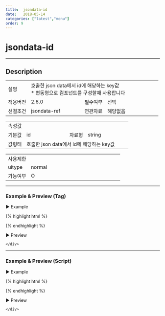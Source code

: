 ```yaml
---
title:  jsondata-id
date:   2018-05-14
categories: ["latest","menu"]
order: 9
---
```


jsondata-id
===

---

## Description

<table style="width:100%">
    <colgroup>
        <col width="15%"/>
        <col width="35%"/>
        <col width="15%"/>
        <col width="35%"/>
    </colgroup>
    <tr>
        <td class="tdTitle">설명</td>
        <td colspan="3">
            호출한 json data에서 id에 해당하는 key값<br>
            * 변동형으로 컴포넌트를 구성할때 사용합니다
        </td>
    </tr>
    <tr>
        <td class="tdTitle">적용버전</td>
        <td>2.6.0</td>
        <td class="tdTitle">필수여부</td>
        <td>선택</td>
    </tr>
    <tr>
        <td class="tdTitle">선결조건</td>
        <td>jsondata-ref</td>
        <td class="tdTitle">연관자료</td>
        <td>해당없음</td>
    </tr>
</table>
<table style="width:100%">
    <colgroup>
        <col width="15%"/>
        <col width="35%"/>
        <col width="15%"/>
        <col width="35%"/>
    </colgroup>
    <tr>
        <td class="tdTitle tdBg" colspan="4">속성값</td>
    </tr>
    <tr>
        <td class="tdTitle">기본값</td>
        <td>id</td>
        <td class="tdTitle">자료형</td>
        <td>string</td>
    </tr>
    <tr>
        <td class="tdTitle">값형태</td>
        <td colspan="3">호출한 json data에서 id에 해당하는 key값</td>
    </tr>
</table>
<table style="width:100%">
    <colgroup>
        <col width="20%"/>
        <col width="20%"/>
        <col width="20%"/>
        <col width="20%"/>
        <col width="20%"/>
    </colgroup>
    <tr>
        <td class="tdTitle tdBg" colspan="5">사용제한</td>
    </tr>
    <tr>
        <td>uitype</td>
        <td class="tdCenter">normal</td>
        <td></td>
        <td></td>
        <td></td>
    </tr>
    <tr>
        <td>가능여부</td>
        <td class="tdBlue tdCenter">O</td>
        <td></td>
        <td></td>
        <td></td>
    </tr>
</table>

---
### Example & Preview (Tag)

<script>
    var jsonData = [                
        { "idKey" : "1", "pid" : "-1", "order" : "1", "text" : "SBUx" },
        { "idKey" : "1_1", "pid" : "1", "order" : "1", "text" : "input" },
        { "idKey" : "1_2", "pid" : "1", "order" : "2", "text" : "select" },
        { "idKey" : "2", "pid" : "-1", "order" : "2", "text" : "SBChart" },
        { "idKey" : "3", "pid" : "-1", "order" : "3", "text" : "SBGrid" },
        { "idKey" : "3_1", "pid" : "3", "order" : "1", "text" : "SBGrid 2.1" },
        { "idKey" : "3_2", "pid" : "3", "order" : "2", "text" : "SBGrid 2.5" }
   ];  
</script>

<sbux-tabs id="exTab1" name="exTab1" uitype="normal" title-target-id-array="exTab1_1" title-text-array="normal(변동형)" is-scrollable="false">
</sbux-tabs>
<div class="tab-content">
    <div id="exTab1_1">

▶ Example

{% highlight html %}
<script>
    var jsonData = [                
        { "idKey" : "1", "pid" : "-1", "order" : "1", "text" : "SBUx" },
        { "idKey" : "1_1", "pid" : "1", "order" : "1", "text" : "input" },
        { "idKey" : "1_2", "pid" : "1", "order" : "2", "text" : "select" },
        { "idKey" : "2", "pid" : "-1", "order" : "2", "text" : "SBChart" },
        { "idKey" : "3", "pid" : "-1", "order" : "3", "text" : "SBGrid" },
        { "idKey" : "3_1", "pid" : "3", "order" : "1", "text" : "SBGrid 2.1" },
        { "idKey" : "3_2", "pid" : "3", "order" : "2", "text" : "SBGrid 2.5" }
   ];  
</script>
<sbux-menu id="sbIdx1_1" name="sbTagNm1_1" uitype="normal" jsondata-ref="jsonData" jsondata-id="idKey" is-fixed="false">
    <brand-item text="SoftBowl"></brand-item>
</sbux-menu>
{% endhighlight %}


<br>

▶ Preview 

<sbux-menu id="sbIdx1_1" name="sbTagNm1_1" uitype="normal" jsondata-ref="jsonData" jsondata-id="idKey" is-fixed="false">
    <brand-item text="SoftBowl"></brand-item>
</sbux-menu>

    </div>
</div>

---
### Example & Preview (Script)

<sbux-tabs id="exTab2" name="exTab2" uitype="normal" title-target-id-array="exTab2_1" title-text-array="normal(변동형)" is-scrollable="false">
</sbux-tabs>
<div class="tab-content">
    <div id="exTab2_1">

▶ Example

{% highlight html %}
<div id="sbArea2_1"></div>
<script>
    var jsonData = [                
        { "idKey" : "1", "pid" : "-1", "order" : "1", "text" : "SBUx" },
        { "idKey" : "1_1", "pid" : "1", "order" : "1", "text" : "input" },
        { "idKey" : "1_2", "pid" : "1", "order" : "2", "text" : "select" },
        { "idKey" : "2", "pid" : "-1", "order" : "2", "text" : "SBChart" },
        { "idKey" : "3", "pid" : "-1", "order" : "3", "text" : "SBGrid" },
        { "idKey" : "3_1", "pid" : "3", "order" : "1", "text" : "SBGrid 2.1" },
        { "idKey" : "3_2", "pid" : "3", "order" : "2", "text" : "SBGrid 2.5" }
   ];  
    $(document).ready(function(){
        $('#sbArea2_1').sbMenu({
            name : 'sbScriptNm2_1',
            uitype : 'normal',
            jsondataRef : 'jsonData',
            jsondataId : 'idKey',
            isFixed : false
        });
    }); 
</script>
{% endhighlight %}

<br>

▶ Preview 

<div id="sbArea2_1"></div>
<script>
    $(document).ready(function(){
        $('#sbArea2_1').sbMenu({
            name : 'sbScriptNm2_1',
            uitype : 'normal',
            jsondataRef : 'jsonData',
            jsondataId : 'idKey',
            isFixed : false
        });
    });
</script>

    </div>
</div>